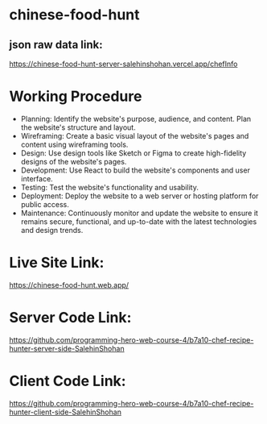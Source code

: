 # chinese-food-hunt

## json raw data link: 
https://chinese-food-hunt-server-salehinshohan.vercel.app/chefInfo


# Working Procedure
- Planning: Identify the website's purpose, audience, and content. Plan the website's structure and layout.
- Wireframing: Create a basic visual layout of the website's pages and content using wireframing tools.
- Design: Use design tools like Sketch or Figma to create high-fidelity designs of the website's pages.
- Development: Use React to build the website's components and user interface.
- Testing: Test the website's functionality and usability.
- Deployment: Deploy the website to a web server or hosting platform for public access.
- Maintenance: Continuously monitor and update the website to ensure it remains secure, functional, and up-to-date with the latest technologies and design trends.


# Live Site Link:
https://chinese-food-hunt.web.app/



# Server Code Link:
https://github.com/programming-hero-web-course-4/b7a10-chef-recipe-hunter-server-side-SalehinShohan

# Client Code Link:
https://github.com/programming-hero-web-course-4/b7a10-chef-recipe-hunter-client-side-SalehinShohan